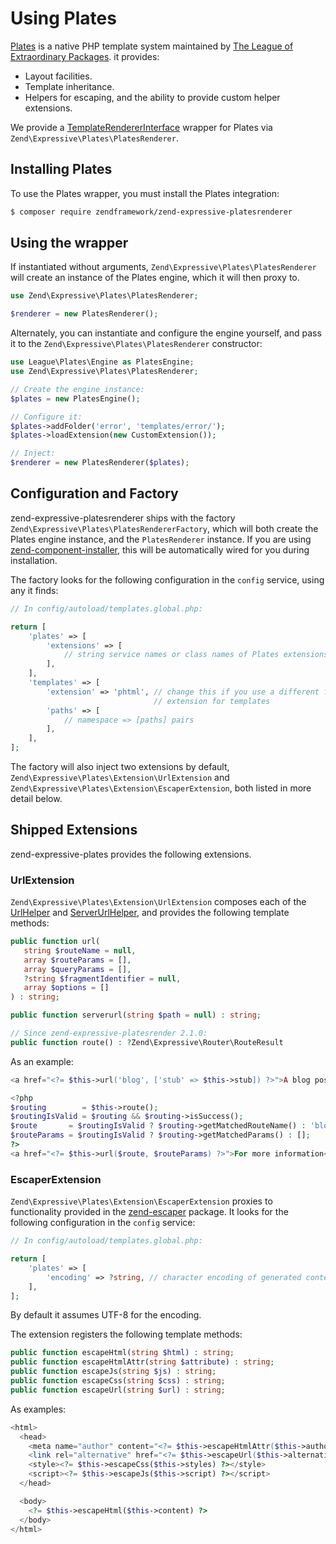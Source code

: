 # Using Plates

[Plates](https://github.com/thephpleague/plates) is a native PHP template system
maintained by [The League of Extraordinary Packages](http://thephpleague.com).
it provides:

- Layout facilities.
- Template inheritance.
- Helpers for escaping, and the ability to provide custom helper extensions.

We provide a [TemplateRendererInterface](interface.md) wrapper for Plates via
`Zend\Expressive\Plates\PlatesRenderer`.

## Installing Plates

To use the Plates wrapper, you must install the Plates integration:

```bash
$ composer require zendframework/zend-expressive-platesrenderer
```

## Using the wrapper

If instantiated without arguments, `Zend\Expressive\Plates\PlatesRenderer` will create
an instance of the Plates engine, which it will then proxy to.

```php
use Zend\Expressive\Plates\PlatesRenderer;

$renderer = new PlatesRenderer();
```

Alternately, you can instantiate and configure the engine yourself, and pass it
to the `Zend\Expressive\Plates\PlatesRenderer` constructor:

```php
use League\Plates\Engine as PlatesEngine;
use Zend\Expressive\Plates\PlatesRenderer;

// Create the engine instance:
$plates = new PlatesEngine();

// Configure it:
$plates->addFolder('error', 'templates/error/');
$plates->loadExtension(new CustomExtension());

// Inject:
$renderer = new PlatesRenderer($plates);
```

## Configuration and Factory

zend-expressive-platesrenderer ships with the factory
`Zend\Expressive\Plates\PlatesRendererFactory`, which will both create the
Plates engine instance, and the `PlatesRenderer` instance. If you are using
[zend-component-installer](https://docs.zendframework.com/zend-component-installer/),
this will be automatically wired for you during installation.

The factory looks for the following configuration in the `config` service, using
any it finds:

```php
// In config/autoload/templates.global.php:

return [
    'plates' => [
        'extensions' => [
            // string service names or class names of Plates extensions
        ],
    ],
    'templates' => [
        'extension' => 'phtml', // change this if you use a different file
                                // extension for templates
        'paths' => [
            // namespace => [paths] pairs
        ],
    ],
];
```

The factory will also inject two extensions by default,
`Zend\Expressive\Plates\Extension\UrlExtension` and
`Zend\Expressive\Plates\Extension\EscaperExtension`, both listed in more detail
below.

## Shipped Extensions

zend-expressive-plates provides the following extensions.

### UrlExtension

`Zend\Expressive\Plates\Extension\UrlExtension` composes each of the
[UrlHelper](../helpers/url-helper.md) and [ServerUrlHelper](../helpers/server-url-helper),
and provides the following template methods:

```php
public function url(
   string $routeName = null,
   array $routeParams = [],
   array $queryParams = [],
   ?string $fragmentIdentifier = null,
   array $options = []
) : string;

public function serverurl(string $path = null) : string;

// Since zend-expressive-platesrender 2.1.0:
public function route() : ?Zend\Expressive\Router\RouteResult
```

As an example:

```php
<a href="<?= $this->url('blog', ['stub' => $this->stub]) ?>">A blog post on this</a>

<?php
$routing        = $this->route();
$routingIsValid = $routing && $routing->isSuccess();
$route       = $routingIsValid ? $routing->getMatchedRouteName() : 'blog';
$routeParams = $routingIsValid ? $routing->getMatchedParams() : [];
?>
<a href="<?= $this->url($route, $routeParams) ?>">For more information</a>
```

### EscaperExtension

`Zend\Expressive\Plates\Extension\EscaperExtension` proxies to functionality
provided in the [zend-escaper](https://docs.zendframework.com/zend-escaper/)
package. It looks for the following configuration in the `config` service:

```php
// In config/autoload/templates.global.php:

return [
    'plates' => [
        'encoding' => ?string, // character encoding of generated content
    ],
];
```

By default it assumes UTF-8 for the encoding.

The extension registers the following template methods:

```php
public function escapeHtml(string $html) : string;
public function escapeHtmlAttr(string $attribute) : string;
public function escapeJs(string $js) : string;
public function escapeCss(string $css) : string;
public function escapeUrl(string $url) : string;
```

As examples:

```php
<html>
  <head>
    <meta name="author" content="<?= $this->escapeHtmlAttr($this->author) ?>">
    <link rel="alternative" href="<?= $this->escapeUrl($this->alternative) ?>">
    <style><?= $this->escapeCss($this->styles) ?></style>
    <script><?= $this->escapeJs($this->script) ?></script>
  </head>

  <body>
    <?= $this->escapeHtml($this->content) ?>
  </body>
</html>
```

